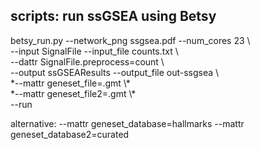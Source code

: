 ## scripts: run ssGSEA using Betsy
betsy_run.py --network_png ssgsea.pdf --num_cores 23 \\\
--input SignalFile --input_file counts.txt \\\
--dattr SignalFile.preprocess=count \\\
--output ssGSEAResults --output_file out-ssgsea \\\
*--mattr geneset_file=.gmt \\\*   
*--mattr geneset_file2=.gmt \\\*  
--run

alternative:
--mattr geneset_database=hallmarks
--mattr geneset_database2=curated
